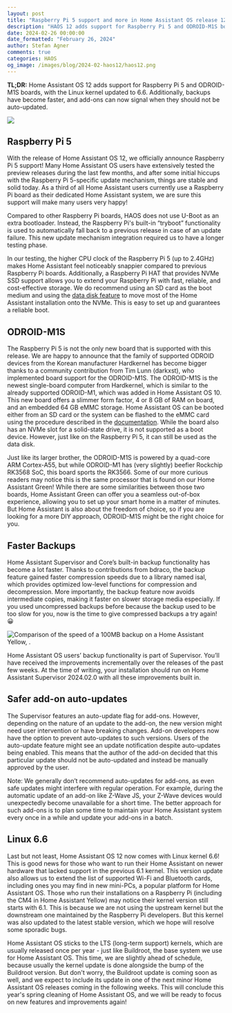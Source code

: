 ```yaml
---
layout: post
title: "Raspberry Pi 5 support and more in Home Assistant OS release 12 & Supervisor update"
description: "HAOS 12 adds support for Raspberry Pi 5 and ODROID-M1S boards, with the Linux kernel updated to 6.6. Additionally, backups have become faster, and add-ons can now signal when they should not be auto-updated."
date: 2024-02-26 00:00:00
date_formatted: "February 26, 2024"
author: Stefan Agner
comments: true
categories: HAOS
og_image: /images/blog/2024-02-haos12/haos12.png
---
```


**TL;DR:** Home Assistant OS 12 adds support for Raspberry Pi 5 and ODROID-M1S boards, with the Linux kernel updated to 6.6. Additionally, backups have become faster, and add-ons can now signal when they should not be auto-updated.

<p><img src='/images/blog/2024-02-haos12/haos12.png' class='no-shadow' /></p>

## Raspberry Pi 5

With the release of Home Assistant OS 12, we officially announce Raspberry Pi 5 support! Many Home Assistant OS users have extensively tested the preview releases during the last few months, and after some initial hiccups with the Raspberry Pi 5-specific update mechanism, things are stable and solid today. As a third of all Home Assistant users currently use a Raspberry Pi board as their dedicated Home Assistant system, we are sure this support will make many users very happy!

Compared to other Raspberry Pi boards, HAOS does not use U-Boot as an extra bootloader. Instead, the Raspberry Pi's built-in “tryboot” functionality is used to automatically fall back to a previous release in case of an update failure. This new update mechanism integration required us to have a longer testing phase.

In our testing, the higher CPU clock of the Raspberry Pi 5 (up to 2.4GHz) makes Home Assistant feel noticeably snappier compared to previous Raspberry Pi boards. Additionally, a Raspberry Pi HAT that provides NVMe SSD support allows you to extend your Raspberry Pi with fast, reliable, and cost-effective storage. We do recommend using an SD card as the boot medium and using the [data disk feature](/common-tasks/os/#using-external-data-disk) to move most of the Home Assistant installation onto the NVMe. This is easy to set up and guarantees a reliable boot.

## ODROID-M1S

The Raspberry Pi 5 is not the only new board that is supported with this release. We are happy to announce that the family of supported ODROID devices from the Korean manufacturer Hardkernel has become bigger thanks to a community contribution from Tim Lunn (darkxst), who implemented board support for the ODROID-M1S. The ODROID-M1S is the newest single-board computer from Hardkernel, which is similar to the already supported ODROID-M1, which was added in Home Assistant OS 10. This new board offers a slimmer form factor, 4 or 8 GB of RAM on board, and an embedded 64 GB eMMC storage. Home Assistant OS can be booted either from an SD card or the system can be flashed to the eMMC card using the procedure described in the [documentation](https://github.com/home-assistant/operating-system/blob/dev/Documentation/boards/hardkernel/odroid-m1s.md). While the board also has an NVMe slot for a solid-state drive, it is not supported as a boot device. However, just like on the Raspberry Pi 5, it can still be used as the data disk.

Just like its larger brother, the ODROID-M1S is powered by a quad-core ARM Cortex-A55, but while ODROID-M1 has (very slightly) beefier Rockchip RK3568 SoC, this board sports the RK3566. Some of our more curious readers may notice this is the same processor that is found on our Home Assistant Green! While there are some similarities between those two boards, Home Assistant Green can offer you a seamless out-of-box experience, allowing you to set up your smart home in a matter of minutes. But Home Assistant is also about the freedom of choice, so if you are looking for a more DIY approach, ODROID-M1S might be the right choice for you.

## Faster Backups

Home Assistant Supervisor and Core’s built-in backup functionality has become a lot faster. Thanks to contributions from bdraco, the backup feature gained faster compression speeds due to a library named isal, which provides optimized low-level functions for compression and decompression. More importantly, the backup feature now avoids intermediate copies, making it faster on slower storage media especially. If you used uncompressed backups before because the backup used to be too slow for you, now is the time to give compressed backups a try again! 😀

<p><img src='/images/blog/2024-02-haos12/supervisor-backup-speed-improvements.png' class='no-shadow' alt='Comparison of the speed of a 100MB backup on a Home Assistant Yellow, .' /></p>

Home Assistant OS users’ backup functionality is part of Supervisor. You’ll have received the improvements incrementally over the releases of the past few weeks. At the time of writing, your installation should run on Home Assistant Supervisor 2024.02.0 with all these improvements built in.

## Safer add-on auto-updates

The Supervisor features an auto-update flag for add-ons. However, depending on the nature of an update to the add-on, the new version might need user intervention or have breaking changes. Add-on developers now have the option to prevent auto-updates to such versions. Users of the auto-update feature might see an update notification despite auto-updates being enabled. This means that the author of the add-on decided that this particular update should not be auto-updated and instead be manually approved by the user.

Note: We generally don’t recommend auto-updates for add-ons, as even safe updates might interfere with regular operation. For example, during the automatic update of an add-on like Z-Wave JS, your Z-Wave devices would unexpectedly become unavailable for a short time. The better approach for such add-ons is to plan some time to maintain your Home Assistant system every once in a while and update your add-ons in a batch.

## Linux 6.6

Last but not least, Home Assistant OS 12 now comes with Linux kernel 6.6! This is good news for those who want to run their Home Assistant on newer hardware that lacked support in the previous 6.1 kernel. This version update also allows us to extend the list of supported Wi-Fi and Bluetooth cards, including ones you may find in new mini-PCs, a popular platform for Home Assistant OS. Those who run their installations on a Raspberry Pi (including the CM4 in Home Assistant Yellow) may notice their kernel version still starts with 6.1. This is because we are not using the upstream kernel but the downstream one maintained by the Raspberry Pi developers. But this kernel was also updated to the latest stable version, which we hope will resolve some sporadic bugs.

Home Assistant OS sticks to the LTS (long-term support) kernels, which are usually released once per year - just like Buildroot, the base system we use for Home Assistant OS. This time, we are slightly ahead of schedule, because usually the kernel update is done alongside the bump of the Buildroot version. But don't worry, the Buildroot update is coming soon as well, and we expect to include its update in one of the next minor Home Assistant OS releases coming in the following weeks. This will conclude this year's spring cleaning of Home Assistant OS, and we will be ready to focus on new features and improvements again!
